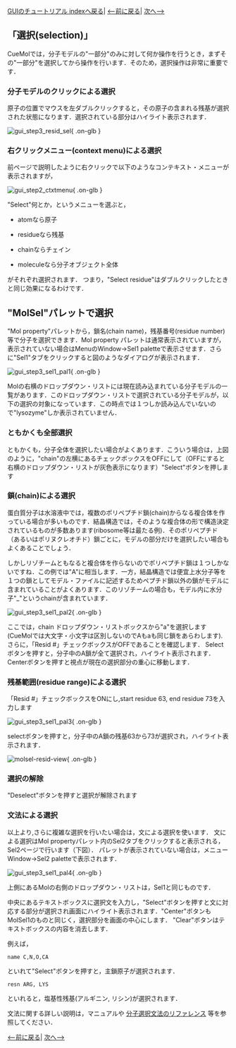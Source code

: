 [GUIのチュートリアル indexへ戻る](../../Documents/GUIのチュートリアル/)|
[&lt;--前に戻る](../../Documents/GUIのチュートリアル/Step2)|
[次へ--&gt;](../../Documents/GUIのチュートリアル/Step4)



## 「選択(selection)」
CueMolでは，分子モデルの"一部分"のみに対して何か操作を行うとき，まずその"一部分"を選択してから操作を行います．そのため，選択操作は非常に重要です． 

### 分子モデルのクリックによる選択
原子の位置でマウスを左ダブルクリックすると，その原子の含まれる残基が選択された状態になります．選択されている部分はハイライト表示されます．

![gui_step3_resid_sel](../../assets/images/Documents/GUIのチュートリアル/Step3/gui_step3_resid_sel.png){ .on-glb }

### 右クリックメニュー(context menu)による選択
前ページで説明したように右クリックで以下のようなコンテキスト・メニューが
表示されますが，

![gui_step2_ctxtmenu](../../assets/images/Documents/GUIのチュートリアル/Step3/gui_step2_ctxtmenu.png){ .on-glb }

"Select"何とか，というメニューを選ぶと，

-  atomなら原子

-  residueなら残基

-  chainならチェイン

-  moleculeなら分子オブジェクト全体

がそれぞれ選択されます．
つまり，"Select residue"はダブルクリックしたときと同じ効果になるわけです．

## "MolSel"パレットで選択
"Mol property"パレットから，鎖名(chain name)，残基番号(residue number)等で分子を選択できます．Mol property パレットは通常表示されていますが，表示されていない場合はMenuのWindow→Sel1 paletteで表示させます．さらに"Sel1"タブをクリックすると図のようなダイアログが表示されます．

![gui_step3_sel1_pal1](../../assets/images/Documents/GUIのチュートリアル/Step3/gui_step3_sel1_pal1.png){ .on-glb }


Molの右横のドロップダウン・リストには現在読み込まれている分子モデルの一覧があります．このドロップダウン・リストで選択されている分子モデルが，以下の選択の対象になっています．この時点では１つしか読み込んでいないので"lysozyme"しか表示されていません．

### ともかくも全部選択
ともかくも，分子全体を選択したい場合がよくあります．こういう場合は，上図のように，"chain"の左横にあるチェックボックスをOFFにして（OFFにすると右横のドロップダウン・リストが灰色表示になります）"Select"ボタンを押します

### 鎖(chain)による選択
蛋白質分子は水溶液中では，複数のポリペプチド鎖(chain)からなる複合体を作っている場合が多いものです．結晶構造では，そのような複合体の形で構造決定されているものが多数あります(ribosome等は最たる例)．そのポリペプチド（あるいはポリヌクレオチド）鎖ごとに，モデルの部分だけを選択したい場合もよくあることでしょう．

しかしリゾチームともなると複合体を作らないのでポリペプチド鎖は１つしかないですね．この例では"A"に相当します．一方，結晶構造では便宜上水分子等を１つの鎖としてモデル・ファイルに記述するためペプチド鎖以外の鎖がモデルに含まれていることがよくあります．このリゾチームの場合も，モデル内に水分子"_"というchainが含まれています．

![gui_step3_sel1_pal2](../../assets/images/Documents/GUIのチュートリアル/Step3/gui_step3_sel1_pal2.png){ .on-glb }

ここでは，chain ドロップダウン・リストボックスから"a"を選択します(CueMolでは大文字・小文字は区別しないのでAもaも同じ鎖をあらわします). 
さらに，「Resid #」チェックボックスがOFFであることを確認します．
Selectボタンを押すと，分子中のA鎖が全て選択され，ハイライト表示されます． Centerボタンを押すと視点が現在の選択部分の重心に移動します．

### 残基範囲(residue range)による選択
「Resid #」チェックボックスをONにし,start residue 63, end residue 73を入力します

![gui_step3_sel1_pal3](../../assets/images/Documents/GUIのチュートリアル/Step3/gui_step3_sel1_pal3.png){ .on-glb }

selectボタンを押すと，分子中のA鎖の残基63から73が選択され，ハイライト表示されます．

![molsel-resid-view](../../assets/images/Documents/GUIのチュートリアル/Step3/molsel-resid-view.jpg){ .on-glb }



### 選択の解除
"Deselect"ボタンを押すと選択が解除されます

### 文法による選択
以上より,さらに複雑な選択を行いたい場合は，文による選択を使います．
文による選択はMol propertyパレット内のSel2タブをクリックすると表示される，Sel2ページで行います（下図）．
パレットが表示されていない場合は，メニューWindow-&gt;Sel2 paletteで表示されます．

![gui_step3_sel1_pal4](../../assets/images/Documents/GUIのチュートリアル/Step3/gui_step3_sel1_pal4.png){ .on-glb }

上側にあるMolの右側のドロップダウン・リストは，Sel1と同じものです．

中央にあるテキストボックスに選択文を入力し，"Select"ボタンを押すと文に対応する部分が選択され画面にハイライト表示されます．"Center"ボタンもMolSel1のものと同じく，選択部分を画面の中心にします． "Clear"ボタンはテキストボックスの内容を消去します．

例えば，
```
name C,N,O,CA
```
といれて"Select"ボタンを押すと，主鎖原子が選択されます．
```
resn ARG, LYS
```
といれると，塩基性残基(アルギニン, リシン)が選択されます．

文法に関する詳しい説明は，マニュアルや
[分子選択文法のリファレンス](../../Documents/MolSelSyntax)
等を参照してください．

[&lt;--前に戻る](../../Documents/GUIのチュートリアル/Step2)|
[次へ--&gt;](../../Documents/GUIのチュートリアル/Step4)
